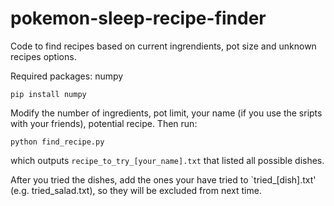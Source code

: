 # pokemon-sleep-recipe-finder
Code to find recipes based on current ingrendients, pot size and unknown recipes options.

Required packages:
numpy

```
pip install numpy
```

Modify the number of ingredients, pot limit, your name (if you use the sripts with your friends), potential recipe. 
Then run:
```
python find_recipe.py
```
which outputs `recipe_to_try_[your_name].txt` that listed all possible dishes.

After you tried the dishes, add the ones your have tried to `tried_[dish].txt' (e.g. tried_salad.txt), so they will be excluded from next time.





